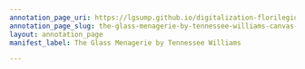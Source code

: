 ```yaml
---
annotation_page_uri: https://lgsump.github.io/digitalization-florilegium/annotations/the-glass-menagerie-by-tennessee-williams-canvas-1-1322-613483.json
annotation_page_slug: the-glass-menagerie-by-tennessee-williams-canvas-1-1322-613483
layout: annotation_page
manifest_label: The Glass Menagerie by Tennessee Williams

---
```

